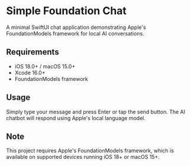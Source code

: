 # Simple Foundation Chat

A minimal SwiftUI chat application demonstrating Apple's FoundationModels framework for local AI conversations.

## Requirements

- iOS 18.0+ / macOS 15.0+
- Xcode 16.0+
- FoundationModels framework

## Usage

Simply type your message and press Enter or tap the send button. The AI chatbot will respond using Apple's local language model.

## Note

This project requires Apple's FoundationModels framework, which is available on supported devices running iOS 18+ or macOS 15+.